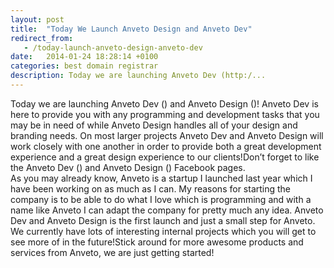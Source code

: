 ```yaml
---
layout: post
title:  "Today We Launch Anveto Design and Anveto Dev"
redirect_from:
   - /today-launch-anveto-design-anveto-dev
date:   2014-01-24 18:28:14 +0100
categories: best domain registrar
description: Today we are launching Anveto Dev (http:/...
---
```


<div id="id_52e2a0d3076df0e20581641">Today we are launching Anveto Dev (<http://anvetodev.com/>) and Anveto Design (<http://anvetodesigns.com/>)! Anveto Dev is here to provide you with any programming and development tasks that you may be in need of while Anveto Design handles all of your design and branding needs. On most larger projects Anveto Dev and Anveto Design will work closely with one another in order to provide both a great development experience and a great design experience to our clients!Don’t forget to like the Anveto Dev (<https://www.facebook.com/anvetodev>) and Anveto Design (<https://www.facebook.com/pages/Anveto-Design/782411858442792>) Facebook pages. </div><div></div><div>As you may already know, Anveto is a startup I launched last year which I have been working on as much as I can. My reasons for starting the company is to be able to do what I love which is programming and with a name like Anveto I can adapt the company for pretty much any idea. Anveto Dev and Anveto Design is the first launch and just a small step for Anveto. We currently have lots of interesting internal projects which you will get to see more of in the future!Stick around for more awesome products and services from Anveto, we are just getting started! </div>